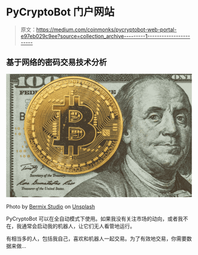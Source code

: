 # PyCryptoBot 门户网站

> 原文：<https://medium.com/coinmonks/pycryptobot-web-portal-e97eb029c9ee?source=collection_archive---------1----------------------->

## 基于网络的密码交易技术分析

![](img/9bf4337b2986b8a2d66e4ad0abfef31d.png)

Photo by [Bermix Studio](https://unsplash.com/@bermixstudio?utm_source=medium&utm_medium=referral) on [Unsplash](https://unsplash.com?utm_source=medium&utm_medium=referral)

PyCryptoBot 可以在全自动模式下使用。如果我没有关注市场的动向，或者我不在，我通常会启动我的机器人，让它们无人看管地运行。

有相当多的人，包括我自己，喜欢和机器人一起交易。为了有效地交易，你需要数据来做…